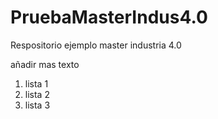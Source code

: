 # PruebaMasterIndus4.0
Respositorio ejemplo master industria 4.0


añadir mas texto

1. lista 1
2. lista 2
3. lista 3
